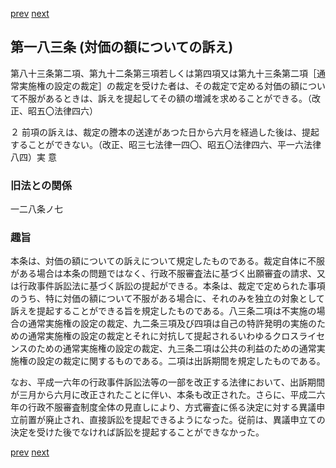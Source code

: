 [prev](/specific/markdowns/特許法/250_Mp-Ch_8-At_182_2.md)
[next](/specific/markdowns/特許法/252_Mp-Ch_8-At_184.md)
## 第一八三条 (対価の額についての訴え)
第八十三条第二項、第九十二条第三項若しくは第四項又は第九十三条第二項［通常実施権の設定の裁定］の裁定を受けた者は、その裁定で定める対価の額について不服があるときは、訴えを提起してその額の増減を求めることができる。（改正、昭五〇法律四六）

２ 前項の訴えは、裁定の謄本の送達があつた日から六月を経過した後は、提起することができない。（改正、昭三七法律一四〇、昭五〇法律四六、平一六法律八四）実 意


### 旧法との関係
一二八条ノ七

### 趣旨
本条は、対価の額についての訴えについて規定したものである。裁定自体に不服がある場合は本条の問題ではなく、行政不服審査法に基づく出願審査の請求、又は行政事件訴訟法に基づく訴訟の提起ができる。本条は、裁定で定められた事項のうち、特に対価の額について不服がある場合に、それのみを独立の対象として訴えを提起することができる旨を規定したものである。八三条二項は不実施の場合の通常実施権の設定の裁定、九二条三項及び四項は自己の特許発明の実施のための通常実施権の設定の裁定とそれに対抗して提起されるいわゆるクロスライセンスのための通常実施権の設定の裁定、九三条二項は公共の利益のための通常実施権の設定の裁定に関するものである。二項は出訴期間を規定したものである。

なお、平成一六年の行政事件訴訟法等の一部を改正する法律において、出訴期間が三月から六月に改正されたことに伴い、本条も改正された。さらに、平成二六年の行政不服審査制度全体の見直しにより、方式審査に係る決定に対する異議申立前置が廃止され、直接訴訟を提起できるようになった。従前は、異議申立ての決定を受けた後でなければ訴訟を提起することができなかった。


[prev](/specific/markdowns/特許法/250_Mp-Ch_8-At_182_2.md)
[next](/specific/markdowns/特許法/252_Mp-Ch_8-At_184.md)